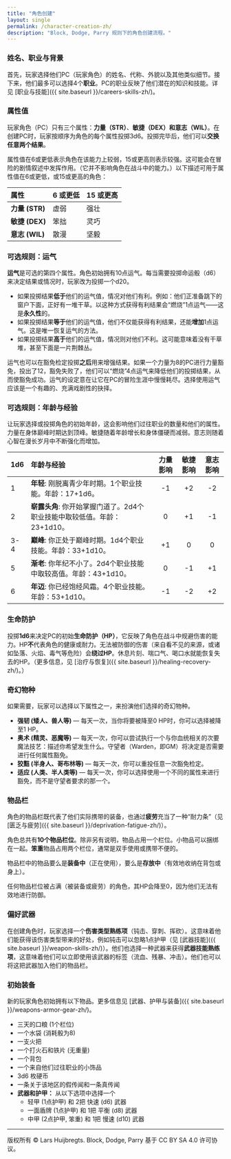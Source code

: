 ```yaml
---
title: "角色创建"
layout: single
permalink: /character-creation-zh/
description: "Block, Dodge, Parry 规则下的角色创建流程。"
---
```


### 姓名、职业与背景

首先，玩家选择他们PC（玩家角色）的姓名、代称、外貌以及其他类似细节。接下来，他们最多可以选择4个**职业**。PC的职业反映了他们潜在的知识和技能。详见 [职业与技能]({{ site.baseurl }}/careers-skills-zh/)。

### 属性值

玩家角色（PC）只有三个属性：**力量（STR）**、**敏捷（DEX）**和**意志（WIL）**。在创建PC时，玩家按顺序为角色的每个属性投掷3d6。投掷完毕后，他们可以**交换任意两个结果**。

属性值在6或更低表示角色在该能力上较弱，15或更高则表示较强。这可能会在冒险的剧情叙述中发挥作用。（它并不影响角色在战斗中的能力。）以下描述可用于属性值在6或更低，或15或更高的角色：

| 属性 | 6 或更低 | 15 或更高 |
|:---|:---|:---|
| **力量 (STR)** | 虚弱 | 强壮 |
| **敏捷 (DEX)** | 笨拙 | 灵巧 |
| **意志 (WIL)** | 散漫 | 坚毅 |

### 可选规则：运气

**运气**是可选的第四个属性。角色初始拥有10点运气。每当需要投掷命运骰（d6）来决定结果或情况时，玩家改为投掷一个d20。

- 如果投掷结果**低于**他们的运气值，情况对他们有利。例如：他们正准备跳下的窗户下面，正好有一堆干草。以这种方式获得有利结果会“燃烧”1点运气——这是**永久性**的。
- 如果投掷结果**等于**他们的运气值，他们不仅能获得有利结果，还能**增加**1点运气。这是唯一恢复运气的方法。
- 如果投掷结果**高于**他们的运气值，情况则对他们不利。这可能意味着没有干草堆，甚至下面是一片荆棘丛。

运气也可以在豁免检定投掷**之后**用来增强结果。如果一个力量为8的PC进行力量豁免，投出了12，豁免失败了，他们可以“燃烧”4点运气来降低他们的投掷结果，从而使豁免成功。运气的设定意在让它在PC的冒险生涯中慢慢耗尽。选择使用运气应该是一个有趣的、充满戏剧性的抉择。

### 可选规则：年龄与经验

让玩家选择或投掷角色的初始年龄，这会影响他们过往职业的数量和他们的属性。力量在身体巅峰时期达到顶峰。敏捷随着年龄增长和身体僵硬而减弱。意志则随着心智在漫长岁月中不断强化而增加。

| 1d6 | 年龄与经验 | 力量影响 | 敏捷影响 | 意志影响 |
|:---|:---|:---:|:---:|:---:|
| 1 | **年轻**: 刚脱离青少年时期。1个职业技能。年龄：17+1d6。 | -1 | +2 | -2 |
| 2 | **崭露头角**: 你开始掌握门道了。2d4个职业技能中取较低值。年龄：23+1d10。 | 0 | +1 | -1 |
| 3-4 | **巅峰**: 你正处于巅峰时期。1d4个职业技能。年龄：33+1d10。 | +1 | 0 | 0 |
| 5 | **渐老**: 你年纪不小了。2d4个职业技能中取较高值。年龄：43+1d10。 | 0 | -1 | +1 |
| 6 | **年迈**: 你已经饱经风霜。4个职业技能。年龄：53+1d10。 | -1 | -2 | +2 |

### 生命防护

投掷**1d6**来决定PC的初始**生命防护（HP）**，它反映了角色在战斗中规避伤害的能力。HP**不**代表角色的健康或耐力。无法被防御的伤害（来自看不见的来源，或诸如坠落、火焰、毒气等危险）会**绕过HP**。休息片刻、喘口气、喝口水就能恢复失去的HP。（更多信息，见 [治疗与恢复]({{ site.baseurl }}/healing-recovery-zh/)。）

### 奇幻物种

如果需要，玩家可以选择以下属性之一，来扮演他们选择的奇幻物种。

- **强韧 (矮人、兽人等)** — 每天一次，当你将要被降至0 HP时，你可以选择被降至1 HP。
- **奥术 (精灵、恶魔等)** — 每天一次，你可以尝试执行一个与你血统相关的次要魔法技艺：描述你希望发生什么。守望者（Warden，即GM）将决定是否需要进行任何属性豁免。
- **狡黠 (半身人、哥布林等)** — 每天一次，你可以重投任意一次豁免检定。
- **适应 (人类、半人类等)** — 每天一次，你可以选择使用一个不同的属性来进行豁免，而不是守望者要求的那一个。

### 物品栏

角色的物品栏既代表了他们实际携带的装备，也通过**疲劳**充当了一种“耐力条”（见 [匮乏与疲劳]({{ site.baseurl }}/deprivation-fatigue-zh/)）。

角色总共有**10个物品栏位**。除非另有说明，物品占用一个栏位。小物品可以捆绑在一起。**笨重**物品占用两个栏位，通常是双手使用或携带不便的。

物品栏中的物品要么是**装备中**（正在使用），要么是**存放中**（有效地收纳在背包或身上）。

任何物品栏位被占满（被装备或疲劳）的角色，其HP会降至0，因为他们无法有效地进行防御。

### 偏好武器

在创建角色时，玩家选择一个**伤害类型熟练项**（钝击、穿刺、挥砍）。这意味着他们能获得该伤害类型带来的好处，例如钝击可以忽略1点护甲（见 [武器技能]({{ site.baseurl }}/weapon-skills-zh/)）。他们也选择一种武器来获得**武器技能熟练项**，这意味着他们可以立即使用该武器的标签（流血、残暴、冲击）。他们也可以将这把武器加入他们的物品栏。

### 初始装备

新的玩家角色初始拥有以下物品。更多信息见 [武器、护甲与装备]({{ site.baseurl }}/weapons-armor-gear-zh/)。

- 三天的口粮 (1个栏位)
- 一个水袋 (消耗骰为8)
- 一支火把
- 一个打火石和铁片 (无重量)
- 一个背包
- 一个来自他们过往职业的小饰品
- 3d6 枚硬币
- 一条关于该地区的假传闻和一条真传闻
- **武器和护甲：** 从以下选项中选择一个
  - 轻甲 (1点护甲) 和 2把 快速 (d6) 武器
  - 一面盾牌 (1点护甲) 和 1把 平衡 (d8) 武器
  - 中甲 (2点护甲, 笨重) 和 1把 慢速 (d10) 武器

---
版权所有 © Lars Huijbregts. Block, Dodge, Parry 基于 CC BY SA 4.0 许可协议。
